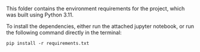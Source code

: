 This folder contains the environment requirements for the project, which was built using Python 3.11. 

To install the dependencies, either run the attached jupyter notebook, or run the following command directly in the terminal:

```
pip install -r requirements.txt
```
